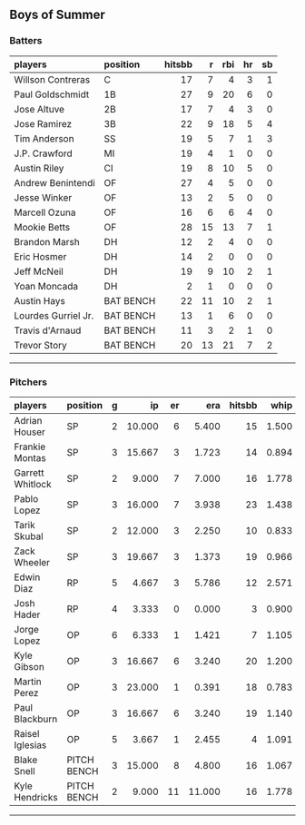 ## Boys of Summer

### Batters

 
|players             |position  | hitsbb|  r| rbi| hr| sb| 
|:-------------------|:---------|------:|--:|---:|--:|--:| 
|Willson Contreras   |C         |     17|  7|   4|  3|  1| 
|Paul Goldschmidt    |1B        |     27|  9|  20|  6|  0| 
|Jose Altuve         |2B        |     17|  7|   4|  3|  0| 
|Jose Ramirez        |3B        |     22|  9|  18|  5|  4| 
|Tim Anderson        |SS        |     19|  5|   7|  1|  3| 
|J.P. Crawford       |MI        |     19|  4|   1|  0|  0| 
|Austin Riley        |CI        |     19|  8|  10|  5|  0| 
|Andrew Benintendi   |OF        |     27|  4|   5|  0|  0| 
|Jesse Winker        |OF        |     13|  2|   5|  0|  0| 
|Marcell Ozuna       |OF        |     16|  6|   6|  4|  0| 
|Mookie Betts        |OF        |     28| 15|  13|  7|  1| 
|Brandon Marsh       |DH        |     12|  2|   4|  0|  0| 
|Eric Hosmer         |DH        |     14|  2|   0|  0|  0| 
|Jeff McNeil         |DH        |     19|  9|  10|  2|  1| 
|Yoan Moncada        |DH        |      2|  1|   0|  0|  0| 
|Austin Hays         |BAT BENCH |     22| 11|  10|  2|  1| 
|Lourdes Gurriel Jr. |BAT BENCH |     13|  1|   6|  0|  0| 
|Travis d'Arnaud     |BAT BENCH |     11|  3|   2|  1|  0| 
|Trevor Story        |BAT BENCH |     20| 13|  21|  7|  2| 


* * *

### Pitchers

 
|players          |position    |  g|     ip| er|    era| hitsbb|  whip| so|  w| sv| 
|:----------------|:-----------|--:|------:|--:|------:|------:|-----:|--:|--:|--:| 
|Adrian Houser    |SP          |  2| 10.000|  6|  5.400|     15| 1.500|  5|  0|  0| 
|Frankie Montas   |SP          |  3| 15.667|  3|  1.723|     14| 0.894| 18|  0|  0| 
|Garrett Whitlock |SP          |  2|  9.000|  7|  7.000|     16| 1.778|  7|  0|  0| 
|Pablo Lopez      |SP          |  3| 16.000|  7|  3.938|     23| 1.438| 15|  0|  0| 
|Tarik Skubal     |SP          |  2| 12.000|  3|  2.250|     10| 0.833| 10|  0|  0| 
|Zack Wheeler     |SP          |  3| 19.667|  3|  1.373|     19| 0.966| 26|  2|  0| 
|Edwin Diaz       |RP          |  5|  4.667|  3|  5.786|     12| 2.571|  8|  1|  2| 
|Josh Hader       |RP          |  4|  3.333|  0|  0.000|      3| 0.900|  5|  0|  4| 
|Jorge Lopez      |OP          |  6|  6.333|  1|  1.421|      7| 1.105|  5|  0|  2| 
|Kyle Gibson      |OP          |  3| 16.667|  6|  3.240|     20| 1.200| 19|  0|  0| 
|Martin Perez     |OP          |  3| 23.000|  1|  0.391|     18| 0.783| 16|  2|  0| 
|Paul Blackburn   |OP          |  3| 16.667|  6|  3.240|     19| 1.140| 12|  1|  0| 
|Raisel Iglesias  |OP          |  5|  3.667|  1|  2.455|      4| 1.091|  8|  0|  3| 
|Blake Snell      |PITCH BENCH |  3| 15.000|  8|  4.800|     16| 1.067| 18|  0|  0| 
|Kyle Hendricks   |PITCH BENCH |  2|  9.000| 11| 11.000|     16| 1.778|  4|  0|  0| 


* * *


